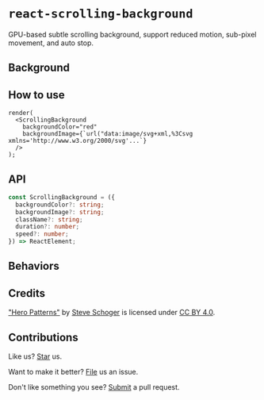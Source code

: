 # `react-scrolling-background`

GPU-based subtle scrolling background, support reduced motion, sub-pixel movement, and auto stop.

## Background

## How to use

```tsx
render(
  <ScrollingBackground
    backgroundColor="red"
    backgroundImage={`url("data:image/svg+xml,%3Csvg xmlns='http://www.w3.org/2000/svg'...`}
  />
);
```

## API

```ts
const ScrollingBackground = ({
  backgroundColor?: string;
  backgroundImage?: string;
  className?: string;
  duration?: number;
  speed?: number;
}) => ReactElement;
```

## Behaviors

## Credits

["Hero Patterns"](https://heropatterns.com/) by [Steve Schoger](https://twitter.com/steveschoger) is licensed under [CC BY 4.0](http://creativecommons.org/licenses/by/4.0/).

## Contributions

Like us? [Star](https://github.com/compulim/react-scrolling-background/stargazers) us.

Want to make it better? [File](https://github.com/compulim/react-scrolling-background/issues) us an issue.

Don't like something you see? [Submit](https://github.com/compulim/react-scrolling-background/pulls) a pull request.
